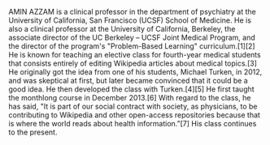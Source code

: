 AMIN AZZAM is a clinical professor in the department of psychiatry at the University of California, San Francisco (UCSF) School of Medicine. He is also a clinical professor at the University of California, Berkeley, the associate director of the UC Berkeley – UCSF Joint Medical Program, and the director of the program's "Problem-Based Learning" curriculum.[1][2] He is known for teaching an elective class for fourth-year medical students that consists entirely of editing Wikipedia articles about medical topics.[3] He originally got the idea from one of his students, Michael Turken, in 2012, and was skeptical at first, but later became convinced that it could be a good idea. He then developed the class with Turken.[4][5] He first taught the monthlong course in December 2013.[6] With regard to the class, he has said, "It is part of our social contract with society, as physicians, to be contributing to Wikipedia and other open-access repositories because that is where the world reads about health information.”[7] His class continues to the present.
